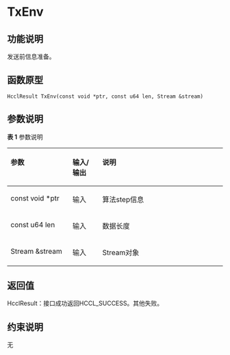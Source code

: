 # TxEnv<a name="ZH-CN_TOPIC_0000002031107013"></a>

## 功能说明<a name="zh-cn_topic_0000001956458817_section8171mcpsimp"></a>

发送前信息准备。

## 函数原型<a name="zh-cn_topic_0000001956458817_section8168mcpsimp"></a>

```
HcclResult TxEnv(const void *ptr, const u64 len, Stream &stream)
```

## 参数说明<a name="zh-cn_topic_0000001956458817_section8174mcpsimp"></a>

**表 1**  参数说明

<a name="zh-cn_topic_0000001956458817_table8176mcpsimp"></a>
<table><thead align="left"><tr id="zh-cn_topic_0000001956458817_row8183mcpsimp"><th class="cellrowborder" valign="top" width="28.71%" id="mcps1.2.4.1.1"><p id="zh-cn_topic_0000001956458817_p8185mcpsimp"><a name="zh-cn_topic_0000001956458817_p8185mcpsimp"></a><a name="zh-cn_topic_0000001956458817_p8185mcpsimp"></a>参数</p>
</th>
<th class="cellrowborder" valign="top" width="13.86%" id="mcps1.2.4.1.2"><p id="zh-cn_topic_0000001956458817_p8187mcpsimp"><a name="zh-cn_topic_0000001956458817_p8187mcpsimp"></a><a name="zh-cn_topic_0000001956458817_p8187mcpsimp"></a>输入/输出</p>
</th>
<th class="cellrowborder" valign="top" width="57.43000000000001%" id="mcps1.2.4.1.3"><p id="zh-cn_topic_0000001956458817_p8189mcpsimp"><a name="zh-cn_topic_0000001956458817_p8189mcpsimp"></a><a name="zh-cn_topic_0000001956458817_p8189mcpsimp"></a>说明</p>
</th>
</tr>
</thead>
<tbody><tr id="zh-cn_topic_0000001956458817_row8191mcpsimp"><td class="cellrowborder" valign="top" width="28.71%" headers="mcps1.2.4.1.1 "><p id="zh-cn_topic_0000001956458817_p8193mcpsimp"><a name="zh-cn_topic_0000001956458817_p8193mcpsimp"></a><a name="zh-cn_topic_0000001956458817_p8193mcpsimp"></a>const void *ptr</p>
</td>
<td class="cellrowborder" valign="top" width="13.86%" headers="mcps1.2.4.1.2 "><p id="zh-cn_topic_0000001956458817_p8195mcpsimp"><a name="zh-cn_topic_0000001956458817_p8195mcpsimp"></a><a name="zh-cn_topic_0000001956458817_p8195mcpsimp"></a>输入</p>
</td>
<td class="cellrowborder" valign="top" width="57.43000000000001%" headers="mcps1.2.4.1.3 "><p id="zh-cn_topic_0000001956458817_p8197mcpsimp"><a name="zh-cn_topic_0000001956458817_p8197mcpsimp"></a><a name="zh-cn_topic_0000001956458817_p8197mcpsimp"></a>算法step信息</p>
</td>
</tr>
<tr id="zh-cn_topic_0000001956458817_row8198mcpsimp"><td class="cellrowborder" valign="top" width="28.71%" headers="mcps1.2.4.1.1 "><p id="zh-cn_topic_0000001956458817_p8200mcpsimp"><a name="zh-cn_topic_0000001956458817_p8200mcpsimp"></a><a name="zh-cn_topic_0000001956458817_p8200mcpsimp"></a>const u64 len</p>
</td>
<td class="cellrowborder" valign="top" width="13.86%" headers="mcps1.2.4.1.2 "><p id="zh-cn_topic_0000001956458817_p8202mcpsimp"><a name="zh-cn_topic_0000001956458817_p8202mcpsimp"></a><a name="zh-cn_topic_0000001956458817_p8202mcpsimp"></a>输入</p>
</td>
<td class="cellrowborder" valign="top" width="57.43000000000001%" headers="mcps1.2.4.1.3 "><p id="zh-cn_topic_0000001956458817_entry8203mcpsimpp0"><a name="zh-cn_topic_0000001956458817_entry8203mcpsimpp0"></a><a name="zh-cn_topic_0000001956458817_entry8203mcpsimpp0"></a>数据长度</p>
</td>
</tr>
<tr id="zh-cn_topic_0000001956458817_row8204mcpsimp"><td class="cellrowborder" valign="top" width="28.71%" headers="mcps1.2.4.1.1 "><p id="zh-cn_topic_0000001956458817_p8206mcpsimp"><a name="zh-cn_topic_0000001956458817_p8206mcpsimp"></a><a name="zh-cn_topic_0000001956458817_p8206mcpsimp"></a>Stream &amp;stream</p>
</td>
<td class="cellrowborder" valign="top" width="13.86%" headers="mcps1.2.4.1.2 "><p id="zh-cn_topic_0000001956458817_p8208mcpsimp"><a name="zh-cn_topic_0000001956458817_p8208mcpsimp"></a><a name="zh-cn_topic_0000001956458817_p8208mcpsimp"></a>输入</p>
</td>
<td class="cellrowborder" valign="top" width="57.43000000000001%" headers="mcps1.2.4.1.3 "><p id="zh-cn_topic_0000001956458817_p8210mcpsimp"><a name="zh-cn_topic_0000001956458817_p8210mcpsimp"></a><a name="zh-cn_topic_0000001956458817_p8210mcpsimp"></a>Stream对象</p>
</td>
</tr>
</tbody>
</table>

## 返回值<a name="zh-cn_topic_0000001956458817_section8211mcpsimp"></a>

HcclResult：接口成功返回HCCL\_SUCCESS。其他失败。

## 约束说明<a name="zh-cn_topic_0000001956458817_section8214mcpsimp"></a>

无

